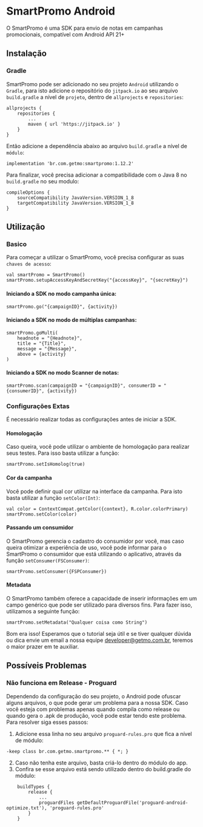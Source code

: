 # SmartPromo Android
O SmartPromo é uma SDK para envio de notas em campanhas promocionais, compatível com Android API 21+

## Instalação
### Gradle
SmartPromo pode ser adicionado no seu projeto `Android` utilizando o `Gradle`, para isto adicione o repositório do `jitpack.io` ao seu arquivo `build.gradle` a nível de `projeto`, dentro de `allprojects` e `repositories`:
```
allprojects {
    repositories {
        ...
        maven { url 'https://jitpack.io' }
    }
}
```
Então adicione a dependência abaixo ao arquivo `build.gradle` a nível de `módulo`:

    implementation 'br.com.getmo:smartpromo:1.12.2'
    
Para finalizar, você precisa adicionar a compatibilidade com o Java 8 no `build.gradle` no seu modulo:

    compileOptions {
        sourceCompatibility JavaVersion.VERSION_1_8
        targetCompatibility JavaVersion.VERSION_1_8
    }

## Utilização
### Basico
Para começar a utilizar o SmartPromo, você precisa configurar as suas `chaves de acesso`:

    val smartPromo = SmartPromo()
    smartPromo.setupAccessKeyAndSecretKey("{accessKey}", "{secretKey}")
    
#### Iniciando a SDK no modo campanha única:
    smartPromo.go("{campaignID}", {activity})

    
#### Iniciando a SDK no modo de múltiplas campanhas:
    smartPromo.goMulti(
        headnote = "{Headnote}",
        title = "{Title}",
        message = "{Message}",
        above = {activity}
    )


#### Iniciando a SDK no modo Scanner de notas:
    smartPromo.scan(campaignID = "{campaignID}", consumerID = "{consumerID}", {activity})



### Configurações Extas
É necessário realizar todas as configurações antes de iniciar a SDK.


#### Homologação
Caso queira, você pode utilizar o ambiente de homologação para realizar seus testes. Para isso basta utilizar a função:

    smartPromo.setIsHomolog(true)
    
    
#### Cor da campanha
Você pode definir qual cor utilizar na interface da campanha. Para isto basta utilizar a função `setColor(Int)`:

    val color = ContextCompat.getColor({context}, R.color.colorPrimary)
    smartPromo.setColor(color)
  
#### Passando um consumidor
O SmartPromo gerencia o cadastro do consumidor por você, mas caso queira otimizar a experiência de uso, você pode informar para o SmartPromo o consumidor que está utilizando o aplicativo, através da função `setConsumer(FSConsumer)`: 

    smartPromo.setConsumer({FSPConsumer})  

#### Metadata
O SmartPromo também oferece a capacidade de inserir informações em um campo genérico que pode ser utilizado para diversos fins. Para fazer isso, utilizamos a seguinte função:
    
    smartPromo.setMetadata("Qualquer coisa como String")


  
    
Bom era isso! Esperamos que o tutorial seja útil e se tiver qualquer dúvida ou dica envie um email a nossa equipe developer@getmo.com.br, teremos o maior prazer em te auxiliar.

## Possíveis Problemas 
### Não funciona em Release - Proguard
Dependendo da configuração do seu projeto, o Android pode ofuscar alguns arquivos, o que pode gerar um problema para a nossa SDK. 
Caso você esteja com problemas apenas quando compila como release ou quando gera o .apk de produção, você pode estar tendo este problema.
Para resolver siga esses passos:
1. Adicione essa linha no seu arquivo `proguard-rules.pro` que fica a nível de módulo:
```
-keep class br.com.getmo.smartpromo.** { *; }
```
2. Caso não tenha este arquivo, basta criá-lo dentro do módulo do app.
3. Confira se esse arquivo está sendo utilizado dentro do build.gradle do módulo:
```
    buildTypes {
        release {
            ...
            proguardFiles getDefaultProguardFile('proguard-android-optimize.txt'), 'proguard-rules.pro'
        }
    }
```
